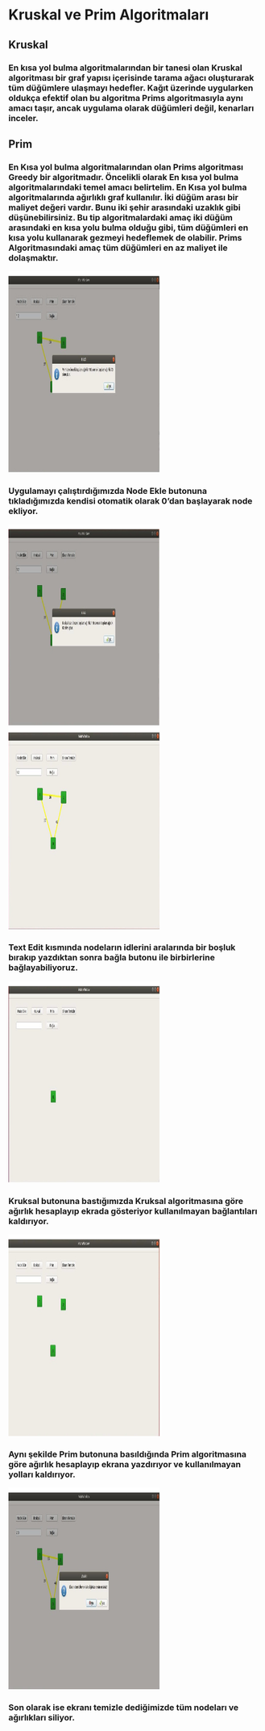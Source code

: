 # Kruskal ve Prim Algoritmaları

## Kruskal

### En kısa yol bulma algoritmalarından bir tanesi olan Kruskal algoritması bir graf yapısı içerisinde tarama ağacı oluşturarak tüm düğümlere ulaşmayı hedefler. Kağıt üzerinde uygularken oldukça efektif olan bu algoritma Prims algoritmasıyla aynı amacı taşır, ancak uygulama olarak düğümleri değil, kenarları inceler.

## Prim

### En Kısa yol bulma algoritmalarından olan Prims algoritması Greedy bir algoritmadır. Öncelikli olarak En kısa yol bulma algoritmalarındaki temel amacı belirtelim. En Kısa yol bulma algoritmalarında ağırlıklı graf kullanılır. İki düğüm arası bir maliyet değeri vardır. Bunu iki şehir arasındaki uzaklık gibi düşünebilirsiniz. Bu tip algoritmalardaki amaç iki düğüm arasındaki en kısa yolu bulma olduğu gibi, tüm düğümleri en kısa yolu kullanarak gezmeyi hedeflemek de olabilir. Prims Algoritmasındaki amaç tüm düğümleri en az maliyet ile dolaşmaktır.

<img src="https://github.com/Mmetinn/images/blob/master/kruksalPrimImage1.png" width="300" height="400" />

### Uygulamayı çalıştırdığımızda Node Ekle butonuna tıkladığımızda kendisi otomatik olarak 0’dan başlayarak node ekliyor.

<img src="https://github.com/Mmetinn/images/blob/master/kruksalPrimImage2.png" width="300" height="400" />
<img src="https://github.com/Mmetinn/images/blob/master/kruksalPrimImage3.png" width="300" height="400" />

### Text Edit kısmında nodeların idlerini aralarında bir boşluk bırakıp yazdıktan sonra bağla butonu ile birbirlerine bağlayabiliyoruz.

<img src="https://github.com/Mmetinn/images/blob/master/kruksalPrimImage4.png" width="300" height="400" />

### Kruksal butonuna bastığımızda Kruksal algoritmasına göre ağırlık hesaplayıp ekrada gösteriyor kullanılmayan bağlantıları kaldırıyor.

<img src="https://github.com/Mmetinn/images/blob/master/kruksalPrimImage5.png" width="300" height="400" />

### Aynı şekilde Prim butonuna basıldığında Prim algoritmasına göre ağırlık hesaplayıp ekrana yazdırıyor ve kullanılmayan yolları kaldırıyor.

<img src="https://github.com/Mmetinn/images/blob/master/kruksalPrimImage6.png" width="300" height="400" />

### Son olarak ise ekranı temizle dediğimizde tüm nodeları ve ağırlıkları siliyor.
